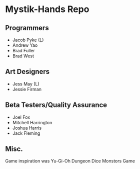 # Mystik-Hands Repo

## Programmers
* Jacob Pyke (L)
* Andrew Yao
* Brad Fuller
* Brad West

## Art Designers
* Jess May (L)
* Jessie Firman

## Beta Testers/Quality Assurance
* Joel Fox
* Mitchell Harrington
* Joshua Harris
* Jack Fleming

## Misc.
Game inspiration was Yu-Gi-Oh Dungeon Dice Monstors Game
